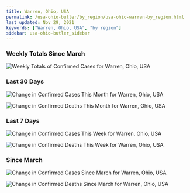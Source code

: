 ```yaml
---
title: Warren, Ohio, USA
permalink: /usa-ohio-butler/by_region/usa-ohio-warren-by_region.html
last_updated: Nov 29, 2021
keywords: ["Warren, Ohio, USA", "by region"]
sidebar: usa-ohio-butler_sidebar
---
```


<h3>Weekly Totals Since March</h3>

![Weekly Totals of Confirmed Cases for Warren, Ohio, USA](/covid_tracker/images/graphs/usa-ohio-warren-weekly_totals_graph.png)

<h3>Last 30 Days</h3>

![Change in Confirmed Cases This Month for Warren, Ohio, USA](/covid_tracker/images/graphs/usa-ohio-warren-delta_confirmed-30_days_graph.png)

![Change in Confirmed Deaths This Month for Warren, Ohio, USA](/covid_tracker/images/graphs/usa-ohio-warren-delta_deaths-30_days_graph.png)

<h3>Last 7 Days</h3>

![Change in Confirmed Cases This Week for Warren, Ohio, USA](/covid_tracker/images/graphs/usa-ohio-warren-delta_confirmed-7_days_graph.png)

![Change in Confirmed Deaths This Week for Warren, Ohio, USA](/covid_tracker/images/graphs/usa-ohio-warren-delta_deaths-7_days_graph.png)

<h3>Since March</h3>

![Change in Confirmed Cases Since March for Warren, Ohio, USA](/covid_tracker/images/graphs/usa-ohio-warren-delta_confirmed-since_march_graph.png)

![Change in Confirmed Deaths Since March for Warren, Ohio, USA](/covid_tracker/images/graphs/usa-ohio-warren-delta_deaths-since_march_graph.png)
